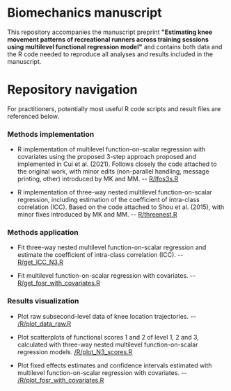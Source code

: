 # Biomechanics manuscript

This repository accompanies the manuscript preprint **"Estimating knee movement patterns of recreational runners across training sessions using multilevel functional regression model"** and contains both data and the R code needed to reproduce all analyses and results included in the manuscript. 


# Repository navigation

For practitioners, potentially most useful R code scripts and result files are referenced below.

### Methods implementation

- R implementation of multilevel function-on-scalar regression with covariates using the proposed 3-step approach proposed and implemented in Cui et al. (2021). Follows closely the code attached to the original work, with minor edits (non-parallel handling, message printing, other) introduced by MK and MM. --  [R/lfos3s.R](https://github.com/martakarass/biomechanics-manuscript/blob/main/R/lfos3s.R)

- R implementation of three-way nested multilevel function-on-scalar regression, including estimation of the coefficient of intra-class correlation (ICC). Based on the code attached to Shou et al. (2015), with minor fixes introduced by MK and MM. --  [R/threenest.R](https://github.com/martakarass/biomechanics-manuscript/blob/main/R/threenest.R)

### Methods application

- Fit three-way nested multilevel function-on-scalar regression and estimate the coefficient of intra-class correlation (ICC). -- [R/get_ICC_N3.R](https://github.com/martakarass/biomechanics-manuscript/blob/main/R/get_ICC_N3.R) 

- Fit multilevel function-on-scalar regression with covariates. -- [R/get_fosr_with_covariates.R](https://github.com/martakarass/biomechanics-manuscript/blob/main/R/get_fosr_with_covariates.R) 

### Results visualization 

- Plot raw subsecond-level data of knee location trajectories. --  [/R/plot_data_raw.R](https://github.com/martakarass/biomechanics-manuscript/blob/main/R/plot_data_raw.R) 

- Plot scatterplots of functional scores 1 and 2 of level 1, 2 and 3, calculated with
three-way nested multilevel function-on-scalar regression models.  [/R/plot_N3_scores.R](https://github.com/martakarass/biomechanics-manuscript/blob/main/R/plot_N3_scores.R) 

- Plot fixed effects estimates and confidence intervals estimated with multilevel function-on-scalar regression with covariates. -- [/R/plot_fosr_with_covariates.R](https://github.com/martakarass/biomechanics-manuscript/blob/main/R/plot_fosr_with_covariates.R) 
